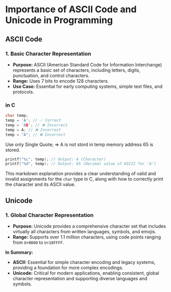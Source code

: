 # Importance of ASCII Code and Unicode in Programming

## ASCII Code

### **1. Basic Character Representation**
- **Purpose:** ASCII (American Standard Code for Information Interchange) represents a basic set of characters, including letters, digits, punctuation, and control characters.
- **Range:** Uses 7 bits to encode 128 characters.
- **Use Case:** Essential for early computing systems, simple text files, and protocols.

### in C
```c
char temp;
temp = 'A'; // ✅ Correct
temp = 'AB'; // ❌ Incorrect
temp = A; // ❌ Incorrect
temp = "A"; // ❌ Incorrect


```

Use only Single Quote;
=> A is not stord in temp memory address 65 is stored.

```c
printf("%c", temp); // Output: A (Character)
printf("%d", temp); // Output: 65 (Decimal value of ASCII for 'A')


```


This markdown explanation provides a clear understanding of valid and invalid assignments for the `char` type in C, along with how to correctly print the character and its ASCII value.

## Unicode

### **1. Global Character Representation**
- **Purpose:** Unicode provides a comprehensive character set that includes virtually all characters from written languages, symbols, and emojis.
- **Range:** Supports over 1.1 million characters, using code points ranging from `U+0000` to `U+10FFFF`.


**In Summary:**
- **ASCII:** Essential for simple character encoding and legacy systems, providing a foundation for more complex encodings.
- **Unicode:** Critical for modern applications, enabling consistent, global character representation and supporting diverse languages and symbols.



